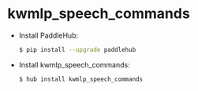 # kwmlp_speech_commands
* Install PaddleHub: 

    ```bash
    $ pip install --upgrade paddlehub
    ```

* Install kwmlp_speech_commands: 

    ```bash
    $ hub install kwmlp_speech_commands
    ```
